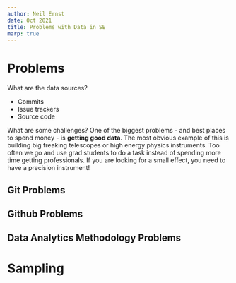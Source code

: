 ```yaml
---
author: Neil Ernst
date: Oct 2021
title: Problems with Data in SE
marp: true
---
```


# Problems

What are the data sources? 

* Commits
* Issue trackers
* Source code

What are some challenges? One of the biggest problems - and best places to spend money - is **getting good data**. The most obvious example of this is building big freaking telescopes or high energy physics instruments. Too often we go and use grad students to do a task instead of spending more time getting professionals. If you are looking for a small effect, you need to have a precision instrument! 



## Git Problems



## Github Problems



## Data Analytics Methodology Problems



# Sampling 



